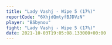 ```yaml
---
title: "Lady Vashj - Wipe 5 (17%)"
reportCode: "6XhjdQmtyfBJDVzN"
player: "Bãbynou"
fight: "Lady Vashj - Wipe 5 (17%)"
date: 2021-10-03T19:05:08.133000+00:00
---
```

